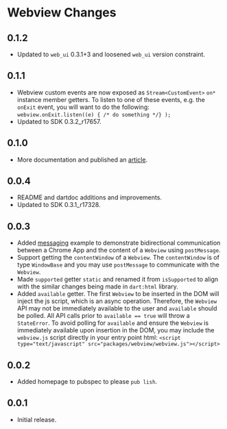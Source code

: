 # Webview Changes

## 0.1.2

- Updated to `web_ui` 0.3.1+3 and loosened `web_ui` version constraint.

## 0.1.1

- Webview custom events are now exposed as `Stream<CustomEvent>` `on*` instance
member getters.  To listen to one of these events, e.g. the `onExit` event, you 
will want to do the following:
`webview.onExit.listen((e) { /* do something */} );`
- Updated to SDK 0.3.2_r17657.

## 0.1.0

- More documentation and published an [article][].

## 0.0.4

- README and dartdoc additions and improvements.
- Updated to SDK 0.3.1_r17328.

## 0.0.3

- Added [messaging][] example to demonstrate bidirectional communication between
a Chrome App and the content of a `Webview` using `postMessage`.
- Support getting the `contentWindow` of a `Webview`.  The `contentWindow` is
of type `WindowBase` and you may use `postMessage` to communicate with the
`Webview`.
- Made `supported` getter `static` and renamed it from `isSupported` to align
with the similar changes being made in `dart:html` library.
- Added `available` getter.  The first `Webview` to be inserted in the DOM will
inject the js script, which is an async operation.  Therefore, the `Webview` API
may not be immediately available to the user and `available` should be polled.
All API calls prior to `available == true` will throw a `StateError`.  To avoid
polling for `available` and ensure the `Webview` is immediately available upon
insertion in the DOM, you may include the `webview.js` script directly in your
entry point html:
`<script type="text/javascript" src="packages/webview/webview.js"></script>`

## 0.0.2

- Added homepage to pubspec to please `pub lish`.

## 0.0.1

- Initial release.

[article]: http://rmsmith.github.com/2013/01/25/webview.html
[messaging]: https://github.com/rmsmith/webview/tree/master/example/messaging

